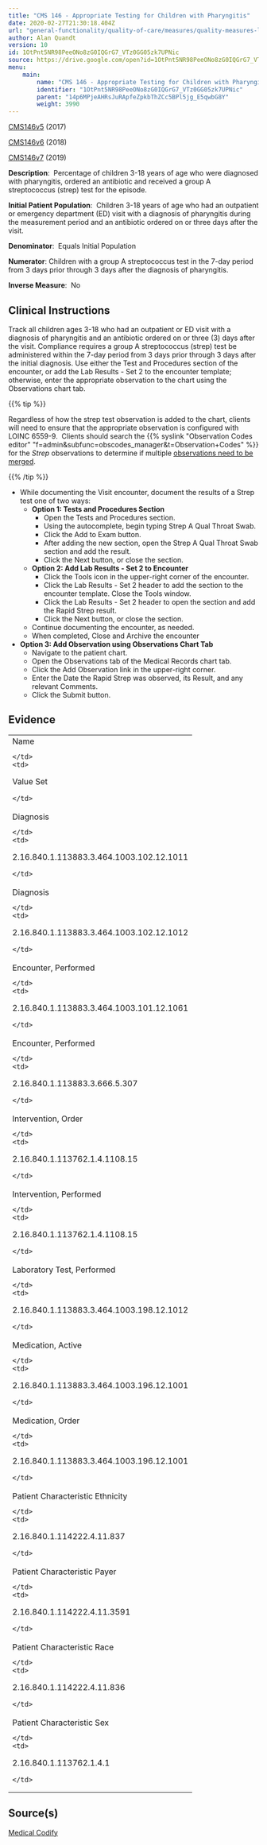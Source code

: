 ```yaml
---
title: "CMS 146 - Appropriate Testing for Children with Pharyngitis"
date: 2020-02-27T21:30:18.404Z
url: "general-functionality/quality-of-care/measures/quality-measures-list/cms-146-appropriate-testing-for-children-with-pharyngitis.html"
author: Alan Quandt
version: 10
id: 1OtPnt5NR98PeeONo8zG0IQGrG7_VTz0GG05zk7UPNic
source: https://drive.google.com/open?id=1OtPnt5NR98PeeONo8zG0IQGrG7_VTz0GG05zk7UPNic
menu:
    main:
        name: "CMS 146 - Appropriate Testing for Children with Pharyngitis"
        identifier: "1OtPnt5NR98PeeONo8zG0IQGrG7_VTz0GG05zk7UPNic"
        parent: "14p6MPjeAHRsJuRApfeZpkbThZCc5BPl5jg_E5qwbG8Y"
        weight: 3990
---
```

[CMS146v5](https://medicalcodify.com/eh/?f=layoutnouser&func&module&tabmodule&name=RXDBmain&searchterm=CMS146&showresult=CMS146v5&showresulttype=Measure) (2017)

[CMS146v6](https://medicalcodify.com/eh/?f=layoutnouser&func&module&tabmodule&name=RXDBmain&searchterm=CMS146&showresult=CMS146v6&showresulttype=Measure) (2018)

[CMS146v7](https://medicalcodify.com/eh/?f=layoutnouser&func&module&tabmodule&name=RXDBmain&searchterm=CMS146&showresult=CMS146v7&showresulttype=Measure) (2019)



**Description**:  Percentage of children 3-18 years of age who were diagnosed with pharyngitis, ordered an antibiotic and received a group A streptococcus (strep) test for the episode.

**Initial Patient Population**:  Children 3-18 years of age who had an outpatient or emergency department (ED) visit with a diagnosis of pharyngitis during the measurement period and an antibiotic ordered on or three days after the visit.

**Denominator**:  Equals Initial Population

**Numerator**: Children with a group A streptococcus test in the 7-day period from 3 days prior through 3 days after the diagnosis of pharyngitis.

**Inverse Measure**:  No

## Clinical Instructions

Track all children ages 3-18 who had an outpatient or ED visit with a diagnosis of pharyngitis and an antibiotic ordered on or three (3) days after the visit. Compliance requires a group A streptococcus (strep) test be administered within the 7-day period from 3 days prior through 3 days after the initial diagnosis. Use either the Test and Procedures section of the encounter, or add the Lab Results - Set 2 to the encounter template; otherwise, enter the appropriate observation to the chart using the Observations chart tab.

{{% tip %}}

Regardless of how the strep test observation is added to the chart, clients will need to ensure that the appropriate observation is configured with LOINC 6559-9.  Clients should search the {{% syslink "Observation Codes editor" "f=admin&subfunc=obscodes_manager&t=Observation+Codes" %}} for the *Strep* observations to determine if multiple [observations need to be merged](../../../order-and-result-management/observation-code-merging.html).

{{% /tip %}}


* While documenting the Visit encounter, document the results of a Strep test one of two ways:
    * <strong>Option 1: Tests and Procedures Section</strong>
        * Open the Tests and Procedures section.
        * Using the autocomplete, begin typing Strep A Qual Throat Swab.
        * Click the Add to Exam button.
        * After adding the new section, open the Strep A Qual Throat Swab section and add the result.
        * Click the Next button, or close the section.
    * <strong>Option 2: Add Lab Results - Set 2 to Encounter</strong>
        * Click the Tools icon in the upper-right corner of the encounter.
        * Click the Lab Results - Set 2 header to add the section to the encounter template. Close the Tools window.
        * Click the Lab Results - Set 2 header to open the section and add the Rapid Strep result.
        * Click the Next button, or close the section.
    * Continue documenting the encounter, as needed.
    * When completed, Close and Archive the encounter
* <strong>Option 3: Add Observation using Observations Chart Tab</strong>
    * Navigate to the patient chart.
    * Open the Observations tab of the Medical Records chart tab.
    * Click the Add Observation link in the upper-right corner.
    * Enter the Date the Rapid Strep was observed, its Result, and any relevant Comments.
    * Click the Submit button.

## Evidence

<table>
  <tr>
    <td>
Name

    </td>
    <td>
Value Set

    </td>
  </tr>
  <tr>
    <td>
Diagnosis

    </td>
    <td>
2.16.840.1.113883.3.464.1003.102.12.1011

    </td>
  </tr>
  <tr>
    <td>
Diagnosis

    </td>
    <td>
2.16.840.1.113883.3.464.1003.102.12.1012

    </td>
  </tr>
  <tr>
    <td>
Encounter, Performed

    </td>
    <td>
2.16.840.1.113883.3.464.1003.101.12.1061

    </td>
  </tr>
  <tr>
    <td>
Encounter, Performed

    </td>
    <td>
2.16.840.1.113883.3.666.5.307

    </td>
  </tr>
  <tr>
    <td>
Intervention, Order

    </td>
    <td>
2.16.840.1.113762.1.4.1108.15

    </td>
  </tr>
  <tr>
    <td>
Intervention, Performed

    </td>
    <td>
2.16.840.1.113762.1.4.1108.15

    </td>
  </tr>
  <tr>
    <td>
Laboratory Test, Performed

    </td>
    <td>
2.16.840.1.113883.3.464.1003.198.12.1012

    </td>
  </tr>
  <tr>
    <td>
Medication, Active

    </td>
    <td>
2.16.840.1.113883.3.464.1003.196.12.1001

    </td>
  </tr>
  <tr>
    <td>
Medication, Order

    </td>
    <td>
2.16.840.1.113883.3.464.1003.196.12.1001

    </td>
  </tr>
  <tr>
    <td>
Patient Characteristic Ethnicity

    </td>
    <td>
2.16.840.1.114222.4.11.837

    </td>
  </tr>
  <tr>
    <td>
Patient Characteristic Payer

    </td>
    <td>
2.16.840.1.114222.4.11.3591

    </td>
  </tr>
  <tr>
    <td>
Patient Characteristic Race

    </td>
    <td>
2.16.840.1.114222.4.11.836

    </td>
  </tr>
  <tr>
    <td>
Patient Characteristic Sex

    </td>
    <td>
2.16.840.1.113762.1.4.1

    </td>
  </tr>
</table>

## Source(s)

[Medical Codify](https://medicalcodify.com/eh/?f=layoutnouser&func&name=RXDBmain&module&tabmodule&searchterm=CMS146&Submit=Search&icd9search=0&icd10search=0&icd10pcssearch=0&snomedsearch=0&loincsearch=0&labcorpsearch=0&questsearch=0&rxnormsearch=0&hcpcssearch=0&ndcsearch=0&cvxsearch=0&vissearch=0&vssearch=0&meassearch=1&pcssearch=1&fdbsearch=1&fdbnamesearch=1&fullsearch&flowsheet)

